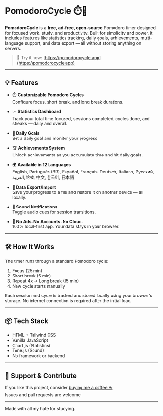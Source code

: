 # PomodoroCycle ⏱️🍅

**PomodoroCycle** is a **free, ad-free, open-source** Pomodoro timer designed for focused work, study, and productivity. Built for simplicity and power, it includes features like statistics tracking, daily goals, achievements, multi-language support, and data export — all without storing anything on servers.

> 🧩 Try it now: [https://pomodorocycle.app](https://pomodorocycle.app)

---

## 💡 Features

- ⏱️ **Customizable Pomodoro Cycles**  
  Configure focus, short break, and long break durations.

- 📈 **Statistics Dashboard**  
  Track your total time focused, sessions completed, cycles done, and streaks — daily and overall.

- 🎯 **Daily Goals**  
  Set a daily goal and monitor your progress.

- 🏆 **Achievements System**  
  Unlock achievements as you accumulate time and hit daily goals.

- 🌍 **Available in 12 Languages**  
  English, Português (BR), Español, Français, Deutsch, Italiano, Русский, العربية, हिन्दी, 中文, 한국어, 日本語

- 🔄 **Data Export/Import**  
  Save your progress to a file and restore it on another device — all locally.

- 🔔 **Sound Notifications**  
  Toggle audio cues for session transitions.

- 🍃 **No Ads. No Accounts. No Cloud.**  
  100% local-first app. Your data stays in your browser.

---

## 🛠️ How It Works

The timer runs through a standard Pomodoro cycle:

1. Focus (25 min)  
2. Short break (5 min)  
3. Repeat 4x → Long break (15 min)  
4. New cycle starts manually

Each session and cycle is tracked and stored locally using your browser’s storage. No internet connection is required after the initial load.

---

## 📦 Tech Stack

- HTML + Tailwind CSS  
- Vanilla JavaScript  
- Chart.js (Statistics)  
- Tone.js (Sound)  
- No framework or backend

---

## 🙌 Support & Contribute

If you like this project, consider [buying me a coffee ☕](https://pomodorocycle.app/#donate)  
Issues and pull requests are welcome!

---


Made with all my hate for studying.
